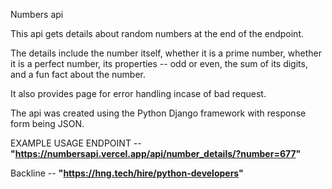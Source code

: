 Numbers api

This api gets details about random numbers at the end of the endpoint.

The details include the number itself, whether it is a prime number, whether it is a perfect number, its properties -- odd or even, the sum of its digits, and a fun fact about the number.

It also provides page for error handling incase of bad request.

The api was created using the Python Django framework with response form being JSON.

EXAMPLE USAGE ENDPOINT -- **"https://numbersapi.vercel.app/api/number_details/?number=677"**

Backline -- **"https://hng.tech/hire/python-developers"**
